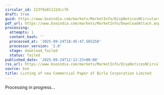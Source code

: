 ```yaml
---
circular_id: 123f0a01122dcc76
draft: true
guid: https://www.bseindia.com/markets/MarketInfo/DispNoticesNCirculars.aspx?Noticeid={1A3D7B19-F99D-4EBB-A29F-58D6E234CBE6}&noticeno=20250924-29&dt=09/24/2025&icount=29&totcount=75&flag=0
pdf_url: https://www.bseindia.com/markets/MarketInfo/DownloadAttach.aspx?id=20250924-29&attachedId=
processing:
  attempts: 1
  content_hash: ''
  processed_at: '2025-09-24T18:45:47.565250'
  processor_version: '2.0'
  stage: download_failed
  status: failed
published_date: '2025-09-24T12:12:23+00:00'
rss_url: https://www.bseindia.com/markets/MarketInfo/DispNoticesNCirculars.aspx?Noticeid={1A3D7B19-F99D-4EBB-A29F-58D6E234CBE6}&noticeno=20250924-29&dt=09/24/2025&icount=29&totcount=75&flag=0
source: bse
title: Listing of new Commercial Paper of Birla Corporation Limited
---
```


Processing in progress...